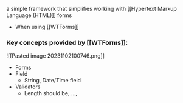 a simple framework that simplifies working with [[Hypertext Markup Language (HTML)]] forms
- When using [[WTForms]] 
### Key concepts provided by [[WTForms]]:
![[Pasted image 20231102100746.png]]
- Forms
- Field
	- String, Date/Time field
- Validators
	- Length should be, ..., 